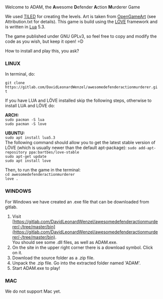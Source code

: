 Welcome to ADAM, the **A**wesome **D**efender **A**ction **M**urderer Game


We used [TILED](https://www.mapeditor.org/) for creating the levels. 
Art is taken from [OpenGameArt](https://opengameart.org/) (see Attribution.txt for details). 
This game is build using the [LÖVE](https://love2d.org/) framework and is written in [Lua](https://www.lua.org/) 5.3.

The game published under GNU GPLv3, so feel free to copy and modify the code as you wish, but keep it open! =D

How to install and play this, you ask?

### LINUX

In terminal, do:  

`git clone https://gitlab.com/DavidLeonardWenzel/awesomedefenderactionmurderer.git`

If you have LUA and LÖVE installed skip the following steps, otherwise to install LUA and LÖVE do:

**ARCH:**  
`sudo pacman -S lua`  
`sudo pacman -S love`  

**UBUNTU:**   
`sudo apt install lua5.3`    
The following command should allow you to get the latest stable version of LÖVE (which is usually newer than the default apt-package):
`sudo add-apt-repository ppa:bartbes/love-stable`  
`sudo apt-get update`  
`sudo apt install love`

Then, to run the game in the terminal:  
`cd awesomedefenderactionmurderer`  
`love .`

### WINDOWS

For Windows we have created an .exe file that can be downloaded from gitlab. 
1. Visit [https://gitlab.com/DavidLeonardWenzel/awesomedefenderactionmurderer/-/tree/master/bin](https://gitlab.com/DavidLeonardWenzel/awesomedefenderactionmurderer/-/tree/master/bin).  
    You should see some .dll files, as well as ADAM.exe.
2. On the site in the upper right corner there is a download symbol. Click on it.
3. Download the source folder as a .zip file.
4. Unpack the .zip file. Go into the extracted folder named 'ADAM'.
5. Start ADAM.exe to play!

### MAC

We do not support Mac yet.

